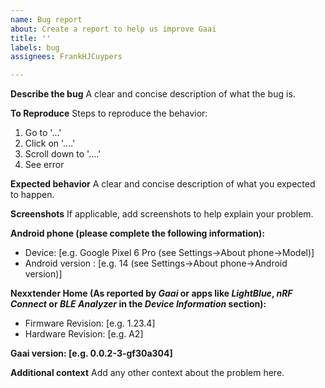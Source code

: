 ```yaml
---
name: Bug report
about: Create a report to help us improve Gaai
title: ''
labels: bug
assignees: FrankHJCuypers

---
```


**Describe the bug**
A clear and concise description of what the bug is.

**To Reproduce**
Steps to reproduce the behavior:
1. Go to '...'
2. Click on '....'
3. Scroll down to '....'
4. See error

**Expected behavior**
A clear and concise description of what you expected to happen.

**Screenshots**
If applicable, add screenshots to help explain your problem.

**Android phone (please complete the following information):**
 - Device: [e.g. Google Pixel 6 Pro (see Settings->About phone->Model)]
 - Android version : [e.g. 14  (see Settings->About phone->Android version)]

**Nexxtender Home (As reported by *Gaai* or apps like *LightBlue*, *nRF Connect* or *BLE Analyzer* in the *Device Information* section):**
 - Firmware Revision: [e.g. 1.23.4]
 - Hardware Revision: [e.g. A2]

**Gaai version: [e.g. 0.0.2-3-gf30a304]**

**Additional context**
Add any other context about the problem here.
